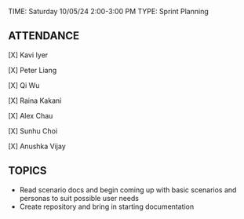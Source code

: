 TIME: Saturday 10/05/24 2:00-3:00 PM
TYPE: Sprint Planning

## ATTENDANCE

[X] Kavi Iyer

[X] Peter Liang

[X] Qi Wu

[X] Raina Kakani

[X] Alex Chau

[X] Sunhu Choi

[X] Anushka Vijay

## TOPICS
* Read scenario docs and begin coming up with basic scenarios and personas to suit possible user needs
* Create repository and bring in starting documentation
